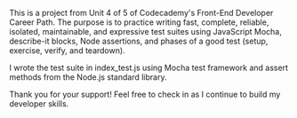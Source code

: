 This is a project from Unit 4 of 5 of Codecademy's Front-End Developer Career Path. The purpose is to practice writing fast, complete, reliable, isolated, maintainable, and expressive test suites using JavaScript
Mocha, describe-it blocks, Node assertions, and phases of a good test (setup, exercise, verify, and teardown).

I wrote the test suite in index_test.js using Mocha test framework and assert methods from the Node.js standard library.

Thank you for your support! Feel free to check in as I continue to build my developer skills.